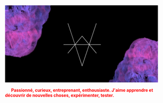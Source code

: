 [![Watch the video](img/particle.png)](https://cdn-animation.artstation.com/p/video_sources/000/306/353/houdiniparticles.mp4)




<span style="color: red; font-weight: bold; margin: 20px">
Passionné, curieux, entreprenant, enthousiaste. J'aime apprendre et découvrir de nouvelles choses, expérimenter, tester.
</span>
